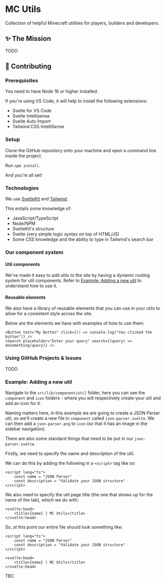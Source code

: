 # MC Utils
Collection of helpful Minecraft utilities for players, builders and developers.

## ✨ The Mission
TODO

## 📝 Contributing

### Prerequisites 

You need to have Node 16 or higher installed.

If you're using VS Code, it will help to install the following extensions:
- Svelte for VS Code
- Svelte Intellisense
- Svelte Auto Import
- Tailwind CSS IntelliSense

### Setup

Clone the GitHub repository onto your machine and open a command line inside the project.

Run `npm install`.

And you're all set!

### Technologies

We use [SvelteKit](https://kit.svelte.dev/) and [Tailwind](https://tailwindcss.com/).

This entails some knowledge of:
- JavaScript/TypeScript
- Node/NPM
- SvelteKit's structure
- Svelte (very simple logic syntax on top of HTML/JS)
- Some CSS knowledge and the ability to type in Tailwind's search bar

### Our component system

#### Util components

We've made it easy to add utils to the site by having a dynamic routing system for util components. Refer to [Example: Adding a new util](#example-adding-a-new-util) to understand how to use it.

#### Reusable elements

We also have a library of reusable elements that you can use in your utils to allow for a consistent style across the site.

Below are the elements we have with examples of how to use them:

```svelte
<Button text="My Button" click={() => console.log("You clicked the button")} /> 
<Search placeholder="Enter your query" search={(query) => doSomething(query)} />
```

### Using GitHub Projects & Issues

TODO

### Example: Adding a new util

Navigate to the `src/lib/component/util` folder, here you can see the `component` and `icon` folders - where you will respectively create your util and add an icon for it.

Naming matters here, in this example we are going to create a JSON Parser util, so we'll create a new file in `component` called `json-parser.svelte`. We can then add a `json-parser.png` to `icon` (so that it has an image in the sidebar navigation).

There are also some standard things that need to be put in our `json-parser.svelte`.

Firstly, we need to specify the name and description of the util.

We can do this by adding the following in a `<script>` tag like so:

```svelte
<script lang="ts">
    const name = "JSON Parser"
    const description = "Validate your JSON structure"
</script>
```

We also need to specify the util page title (the one that shows up for the name of the tab), which we do with:

```svelte
<svelte:head>
    <title>{name} | MC Utils</title>
</svelte:head>
```

So, at this point our entire file should look something like:

```svelte
<script lang="ts">
    const name = "JSON Parser"
    const description = "Validate your JSON structure"
</script>

<svelte:head>
    <title>{name} | MC Utils</title>
</svelte:head>
```

TBC
